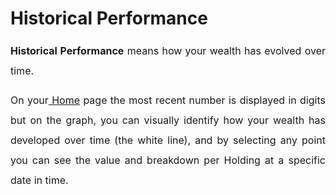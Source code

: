 # Historical Performance

<p style="margin-left: 0in; font-size: 15px; font-family: margin-bottom: 8pt; line-height: 200%; text-align: justify;"><span style="font-size: 16px; line-height: 200%;"><strong>Historical Performance</strong> means how your wealth has evolved over time.&nbsp;</span></p>

<p style="margin-left: 0in; font-size: 15px; font-family: margin-bottom: 8pt; line-height: 200%; text-align: justify;"><span dir="ltr" style="font-size: 16px; line-height: 200%;">On your<a href="https://support.exirio.com/en/support/solutions/articles/80000375834">&nbsp;Home</a> page the most recent number is displayed in digits but on the graph, you can visually identify how your wealth has developed over time (the white line), and by selecting any point you can see the value and breakdown per Holding at a specific date in time.&nbsp;</span></p>